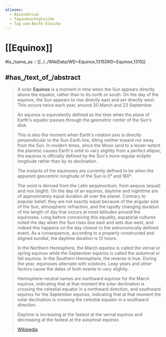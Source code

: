 ```yaml
---
aliases:
  - Äquinoktium
  - Tagundnachtgleiche 
  - Tag-und-Nacht-Gleiche
---
```


# [[Equinox]] 

#is_/same_as :: [[../../WikiData/WD~Equinox,1315|WD~Equinox,1315]] 

## #has_/text_of_/abstract 

> A solar **Equinox** is a moment in time when the Sun appears directly above the equator, 
> rather than to its north or south. 
> On the day of the equinox, the Sun appears to rise directly east and set directly west. 
> This occurs twice each year, around 20 March and 23 September.
>
> An equinox is equivalently defined as the time 
> when the plane of Earth's equator passes through the geometric center of the Sun's disk. 
> 
> This is also the moment when Earth's rotation axis is directly perpendicular to the Sun-Earth line, 
> tilting neither toward nor away from the Sun. 
> In modern times, since the Moon (and to a lesser extent the planets) 
> causes Earth's orbit to vary slightly from a perfect ellipse, 
> the equinox is officially defined by the Sun's more regular ecliptic longitude rather than by its declination. 
> 
> The instants of the equinoxes are currently defined to be 
> when the apparent geocentric longitude of the Sun is 0° and 180°.
>
> The word is derived from the Latin aequinoctium, from aequus (equal) and nox (night). On the day of an equinox, daytime and nighttime are of approximately equal duration all over the planet. Contrary to popular belief, they are not exactly equal because of the angular size of the Sun, atmospheric refraction, and the rapidly changing duration of the length of day that occurs at most latitudes around the equinoxes. Long before conceiving this equality, equatorial cultures noted the day when the Sun rises due east and sets due west, and indeed this happens on the day closest to the astronomically defined event. As a consequence, according to a properly constructed and aligned sundial, the daytime duration is 12 hours.
>
> In the Northern Hemisphere, the March equinox is called the vernal or spring equinox while the September equinox is called the autumnal or fall equinox. In the Southern Hemisphere, the reverse is true. During the year, equinoxes alternate with solstices. Leap years and other factors cause the dates of both events to vary slightly.
>
> Hemisphere-neutral names are northward equinox for the March equinox, indicating that at that moment the solar declination is crossing the celestial equator in a northward direction, and southward equinox for the September equinox, indicating that at that moment the solar declination is crossing the celestial equator in a southward direction.
>
> Daytime is increasing at the fastest at the vernal equinox and decreasing at the fastest at the autumnal equinox.
>
> [Wikipedia](https://en.wikipedia.org/wiki/Equinox) 

